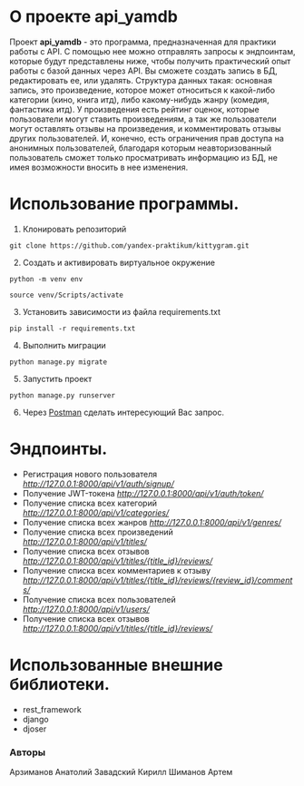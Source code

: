 # О проекте api_yamdb
Проект **api_yamdb** - это программа, предназначенная для практики работы с API. С помощью нее можно отправлять запросы к эндпоинтам, которые будут представлены ниже, чтобы получить практический опыт работы с базой данных через API. Вы сможете создать запись в БД, редактировать ее, или удалять. Структура данных такая: основная запись, это произведение, которое может относиться к какой-либо категории (кино, книга итд), либо какому-нибудь жанру (комедия, фантастика итд). У произведения есть рейтинг оценок, которые пользователи могут ставить произведениям, а так же пользователи могут оставлять отзывы на произведения, и комментировать отзывы других пользователей. И, конечно, есть ограничения прав доступа на анонимных пользователей, благодаря которым неавторизованный пользователь сможет только просматривать информацию из БД, не имея возможности вносить в нее изменения.

# Использование программы.
1. Клонировать репозиторий
````
git clone https://github.com/yandex-praktikum/kittygram.git
````
2. Cоздать и активировать виртуальное окружение
````
python -m venv env
````
````
source venv/Scripts/activate
````
3. Установить зависимости из файла requirements.txt
````
pip install -r requirements.txt
````
4. Выполнить миграции
````
python manage.py migrate
````
5. Запустить проект
````
python manage.py runserver
````
6. Через [Postman](https://www.postman.com/downloads/) сделать интересующий Вас запрос.

# Эндпоинты.
- Регистрация нового пользователя *http://127.0.0.1:8000/api/v1/auth/signup/*
- Получение JWT-токена *http://127.0.0.1:8000/api/v1/auth/token/*
- Получение списка всех категорий *http://127.0.0.1:8000/api/v1/categories/*
- Получение списка всех жанров *http://127.0.0.1:8000/api/v1/genres/*
- Получение списка всех произведений *http://127.0.0.1:8000/api/v1/titles/*
- Получение списка всех отзывов *http://127.0.0.1:8000/api/v1/titles/{title_id}/reviews/*
- Получение списка всех комментариев к отзыву *http://127.0.0.1:8000/api/v1/titles/{title_id}/reviews/{review_id}/comments/*
- Получение списка всех пользователей *http://127.0.0.1:8000/api/v1/users/*
- Получение списка всех отзывов *http://127.0.0.1:8000/api/v1/titles/{title_id}/reviews/*

# Использованные внешние библиотеки.
- rest_framework
- django
- djoser

### Авторы
Арзиманов Анатолий
Завадский Кирилл
Шиманов Артем

